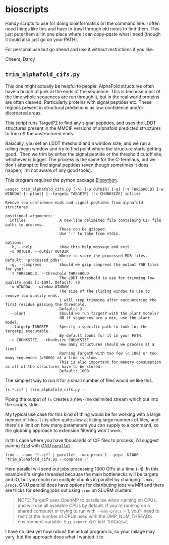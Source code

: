 # bioscripts

Handy scripts to use for doing bioinformatics on the command line.
I often need things like this and have to trawl through old notes to find them.
This just puts them all in one place where I can copy-paste what I need (though it could also just go on your PATH).

For personal use but go ahead and use it without restrictions if you like.

Cheers,
Darcy


## `trim_alphafold_cifs.py`

This one might actually be helpful to people.
AlphaFold structures often have a bunch of junk at the ends of the sequence.
This is because most of the time whole sequences are run through it, but in the real world proteins are often cleaved.
Particularly proteins with signal peptides etc.
These regions present in structural predictions as low-confidence and/or disordered areas.

This script runs TargetP2 to find any signal peptides, and uses the LDDT structures present in the MMCIF versions of alphafold predicted structures to trim off the unstructured ends.

Basically, you set an LDDT threshold and a window size, and we run a rolling mean window and try to find point where the structure starts getting good..
Then we trim by either the signal peptide or the threshold cutoff site, whichever is bigger.
The process is the same for the C-terminus, but we don't attempt to find signal peptides (even though sometimes it does happen, i'm not aware of any good tools).


This program required the python package [Biopython](https://biopython.org/).


```
usage: trim_alphafold_cifs.py [-h] [-o OUTDIR] [-g] [-t THRESHOLD] [-w WINDOW] [--plant] [--targetp TARGETP] [-c CHUNKSIZE] infiles

Remove low confidence ends and signal peptides from alphafold structures.

positional arguments:
  infiles               A new-line delimited file containing CIF file paths to process.
                        These can be gzipped.
                        Use '-' to take from stdin.

options:
  -h, --help            show this help message and exit
  -o OUTDIR, --outdir OUTDIR
                        Where to store the processed PDB files. Default: 'processed_pdbs'.
  -g, --compress        Should we gzip compress the output PDB files for you?
  -t THRESHOLD, --threshold THRESHOLD
                        The LDDT threshold to use for trimming low quality ends [1-100]. Default: 70
  -w WINDOW, --window WINDOW
                        The size of the sliding window to use to remove low quality ends.
                        1 will stop trimming after encountering the first residue passing the threshold.
                        Default: 3.
  --plant               Should we run TargetP with the plant models?
                        NB if sequences are a mix, use the plant model.
  --targetp TARGETP     Specify a specific path to look for the targetp2 executable.
                        By default looks for it in your PATH.
  -c CHUNKSIZE, --chunksize CHUNKSIZE
                        How many structures should we process at a time?
                        Running TargetP with too few (< 100) or too many sequences (>5000) at a time is slow.
                        This is also important for memory consumption as all of the structures have to be stored.
                        Default: 1000
```

The simplest way to run it for a small number of files would be like this.

```
ls *.cif | trim_alphafold_cifs.py -
```

Piping the output of `ls` creates a new-line delimited stream which put into the scripts stdin.

My typical use case for this kind of thing would be for working with a large number of files.
`ls` is often quite slow at listing large numbers of files, and there's a limit on how many parameters you can supply to a command, so the globbing approach to extension filtering won't work.

In this case where you have thousands of CIF files to process, i'd suggest pairing [`find`](https://www.gnu.org/software/findutils/manual/html_mono/find.html) with [GNU `parallel`](https://www.gnu.org/software/parallel/).

```
find . -name "*.cif" | parallel --max-procs 1 --pipe -N1000 'trim_alphafold_cifs.py --compress -'
```

Here parallel will send out jobs processing 1000 CIFs at a time (`-N`).
In this example it's single threaded because the main bottlenecks will be targetp and IO, but you could run multiple chunks in parallel by changing `--max-procs`.
GNU parallel does have options for distributing jobs via MPI and there are tricks for sending jobs out using `srun` on SLURM clusters.

> NOTE: TargetP uses OpenMP to parallelise when running on CPUs, and will use all available CPUs by default.
> If you're running on a shared computer or trying to run with `--max-procs` > 1,
> you'll need to restrict the number of CPUs used with the OMP_NUM_THREADS environment variable.
> E.g. `export OMP_NUM_THREADS=8`


I have no idea yet how robust the actual program is, so your milage may vary, but the approach does what I wanted it to.
